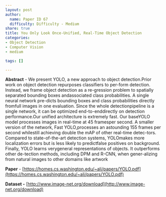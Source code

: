 ```yaml
---
layout: post
author:
  name: Paper ID 67
  difficulty: Difficulty - Medium
share: true
title: You Only Look Once-Unified, Real-Time Object Detection
categories:
- Object Detection
- Computer Vision
- medium

tags: []

---
```

**Abstract** - We present YOLO, a new approach to object detection.Prior work on object detection repurposes classifiers to per-form detection. Instead, we frame object detection as a re-gression problem to spatially separated bounding boxes andassociated class probabilities. A single neural network pre-dicts bounding boxes and class probabilities directly fromfull images in one evaluation. Since the whole detectionpipeline is a single network, it can be optimized end-to-enddirectly on detection performance.Our unified architecture is extremely fast. Our baseYOLO model processes images in real-time at 45 framesper second. A smaller version of the network, Fast YOLO,processes an astounding 155 frames per second whilestill achieving double the mAP of other real-time detec-tors. Compared to state-of-the-art detection systems, YOLOmakes more localization errors but is less likely to predictfalse positives on background. Finally, YOLO learns verygeneral representations of objects. It outperforms other de-tection methods, including DPM and R-CNN, when gener-alizing from natural images to other domains like artwork

**Paper** - [https://homes.cs.washington.edu/~ali/papers/YOLO.pdf](https://homes.cs.washington.edu/~ali/papers/YOLO.pdf)

**Dataset -** [http://www.image-net.org/download](http://www.image-net.org/download)
    